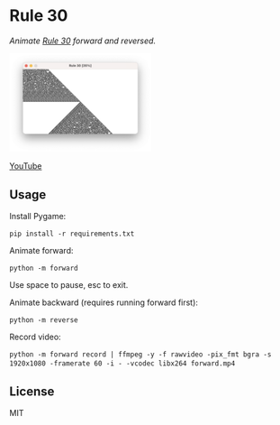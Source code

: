 # Rule 30

*Animate [Rule 30](https://en.wikipedia.org/wiki/Rule_30) forward and reversed.*

<img src="screen.png" width="50%" height="50%" alt="Rule 30 in reverse">

[YouTube](https://www.youtube.com/watch?v=FfcuzJxyBkk)

## Usage

Install Pygame:

    pip install -r requirements.txt

Animate forward:

    python -m forward

Use space to pause, esc to exit.

Animate backward (requires running forward first):

    python -m reverse

Record video:

    python -m forward record | ffmpeg -y -f rawvideo -pix_fmt bgra -s 1920x1080 -framerate 60 -i - -vcodec libx264 forward.mp4

## License

MIT
